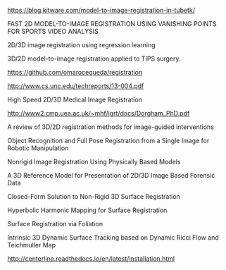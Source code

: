 https://blog.kitware.com/model-to-image-registration-in-tubetk/

FAST 2D MODEL-TO-IMAGE REGISTRATION USING VANISHING POINTS FOR SPORTS
VIDEO ANALYSIS

2D/3D image registration using regression learning

3D/2D model-to-image registration applied to TIPS surgery.

https://github.com/omarocegueda/registration

http://www.cs.unc.edu/techreports/13-004.pdf

High Speed 2D/3D Medical
Image Registration

http://www2.cmp.uea.ac.uk/~mhf/igrt/docs/Dorgham_PhD.pdf

A review of 3D/2D registration methods for image-guided interventions

Object Recognition and Full Pose Registration from a Single Image for
Robotic Manipulation

Nonrigid Image Registration
Using Physically Based Models

A 3D Reference Model for
Presentation of 2D/3D Image Based
Forensic Data


Closed-Form Solution to Non-Rigid 3D Surface
Registration

Hyperbolic Harmonic Mapping for Surface Registration

Surface Registration via Foliation

Intrinsic 3D Dynamic Surface Tracking based on Dynamic Ricci Flow and
Teichmuller Map

http://centerline.readthedocs.io/en/latest/installation.html